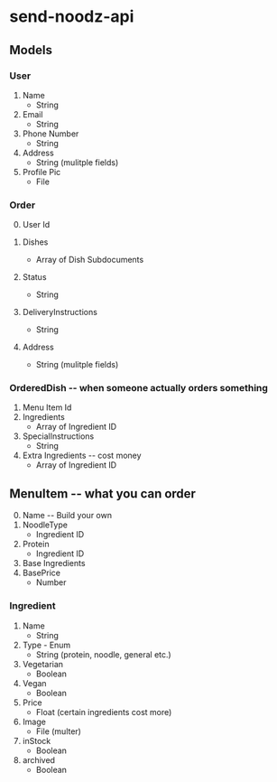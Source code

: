 # send-noodz-api

## Models

### User
1. Name
	* String
2. Email 
	* String
3. Phone Number
	* String
4. Address
	* String (mulitple fields)
5. Profile Pic
	* File

### Order
0. User Id

1. Dishes
	* Array of Dish Subdocuments
2. Status
	* String
3. DeliveryInstructions
	* String
4. Address 
	* String (mulitple fields)


### OrderedDish -- when someone actually orders something 
1. Menu Item Id
1. Ingredients
	* Array of Ingredient ID
4. SpecialInstructions
	* String
1. Extra Ingredients -- cost money
	* Array of Ingredient ID


## MenuItem -- what you can order
0. Name -- Build your own
1. NoodleType
	* Ingredient ID
2.	Protein
	* Ingredient ID
3. Base Ingredients 
5. BasePrice
	* Number


### Ingredient
1. Name
	* String
2. Type - Enum
	* String (protein, noodle, general etc.)
3. Vegetarian
	* Boolean
4. Vegan
	* Boolean
5. Price
	* Float (certain ingredients cost more)
6. Image
	* File (multer)
7. inStock
	* Boolean
8. archived
	* Boolean









